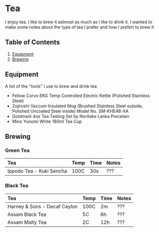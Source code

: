 # Tea
I enjoy tea. I like to brew it aslmost as much as I like to drink it. I wanted to make some notes about the type of tea I prefer and how I prefert to brew it

## Table of Contents

1. [Equipment](#equipment)
2. [Brewing](#brewing)

<a name="equipment" />

## Equipment
A list of the "tools" I use to brew and drink tea

- Fellow Corvo EKG Temp Controlled Electric Kettle (Polished Stainless Steel)
- Zojirushi Vaccum Insulated Mug (Brushed Stainless Steel outside, Polished Uncoated Steel inside) Model No. SM-KHE48-XA
- Goldmark 4oz Tea Tasting Set by Noritake Lanka Porcelain
- Mino Yunomi White 180ml Tea Cup

<a name="brewing" />

## Brewing


<a name="green-tea" />

### Green Tea

| Tea | Temp | Time | Notes |
| :--- | --- | --- | --- |
| Ippodo Tea - Kuki Sencha | 100C | 30s | ??? |

### Black Tea

| Tea | Temp | Time | Notes |
| :--- | --- | --- | --- |
| Harney & Sons - Decaf Ceylon | 100C | 2m | ??? |
| Assam Black Tea | 5C | 6h | ??? |
| Assam Malty Tea | 2C | 12h | ??? |

